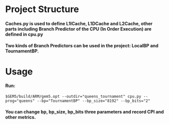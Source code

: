 # Project Structure
#### Caches.py is used to define L1ICache, L1DCache and L2Cache, other parts including Branch Predictor of the CPU (In Order Execution) are defined in cpu.py
#### Two kinds of Branch Predictors can be used in the project: LocalBP and TournamentBP.

# Usage
#### Run:
```
$GEM5/build/ARM/gem5.opt --outdir="queens_tournament" cpu.py --prog="queens" --bp="TournamentBP" --bp_size="8192" --bp_bits="2" 
```
#### You can change bp, bp_size, bp_bits three parameters and record CPI and other metrics.
